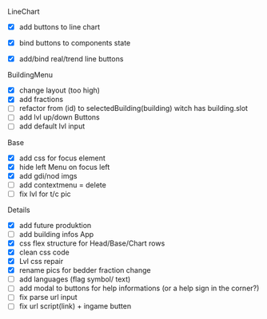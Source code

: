 




LineChart
- [x] add buttons to line chart
- [x] bind buttons to components state
- [x] add/bind real/trend line buttons


BuildingMenu
- [x] change layout (too high)
- [x] add fractions
- [ ] refactor from (id) to selectedBuilding(building) witch has building.slot
- [ ] add lvl up/down Buttons
- [ ] add default lvl input

Base
- [x] add css for focus element
- [x] hide left Menu on focus left
- [x] add gdi/nod imgs
- [ ] add contextmenu = delete
- [ ] fix lvl for t/c pic

Details
- [x] add future produktion
- [ ] add building infos
App
- [x] css flex structure for Head/Base/Chart rows
- [x] clean css code
- [x] Lvl css repair
- [x] rename pics for bedder fraction change
- [ ] add languages (flag symbol/ text)
- [ ] add modal to buttons for help informations (or a help sign in the corner?)
- [ ] fix parse url input
- [ ] fix url script(link) + ingame butten
